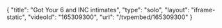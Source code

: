 {
    "title": "Got Your 6 and INC intimates",
    "type": "solo",
    "layout": "iframe-static",
    "videoId": "165309300",
    "url": "\/tvpembed\/165309300"
}